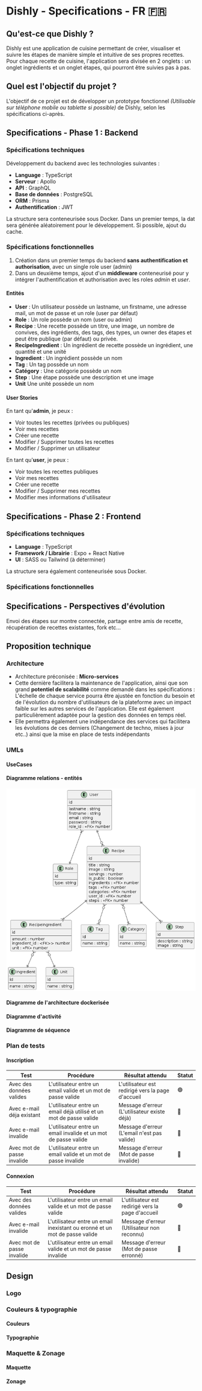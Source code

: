 # Dishly - Specifications - FR 🇫🇷

## Qu'est-ce que Dishly ?
Dishly est une application de cuisine permettant de créer, visualiser et suivre les étapes de manière simple et intuitive de ses propres recettes.
Pour chaque recette de cuisine, l'application sera divisée en 2 onglets : un onglet ingrédients et un onglet étapes, qui pourront être suivies pas à pas.

## Quel est l'objectif du projet ?
L'objectif de ce projet est de développer un prototype fonctionnel *(Utilisable sur téléphone mobile ou tablette si possible)* de Dishly, selon les spécifications ci-après.


## Specifications - Phase 1 : Backend

### Spécifications techniques

Développement du backend avec les technologies suivantes :
* **Language** : TypeScript
* **Serveur** : Apollo
* **API** : GraphQL
* **Base de données** : PostgreSQL
* **ORM** : Prisma
* **Authentification** : JWT

La structure sera conteneurisée sous Docker.
Dans un premier temps, la dat sera générée aléatoirement pour le développement.
Si possible, ajout du cache.


### Spécifications fonctionnelles
 
1. Création dans un premier temps du backend **sans authentification et authorisation**, avec un single role user (admin)
2. Dans un deuxième temps, ajout d'un **middleware** conteneurisé pour y intégrer l'authentification et authorisation avec les roles *admin* et *user*.

#### Entités
* **User** : 
Un utilisateur possède un lastname, un firstname, une adresse mail, un mot de passe et un role (user par défaut)
* **Role** : 
Un role possède un nom (user ou admin)
* **Recipe** : 
Une recette possède un titre, une image, un nombre de convives, des ingrédients, des tags, des types, un owner des étapes et peut être publique (par défaut) ou privée.
* **RecipeIngredient** : 
Un ingrédient de recette possède un ingrédient, une quantité et une unité
* **Ingredient** : 
Un ingrédient possède un nom
* **Tag** : 
Un tag possède un nom
* **Catégory** : 
Une catégorie possède un nom
* **Step** : 
Une étape possède une description et une image
* **Unit**
Une unité possède un nom



#### User Stories
En tant qu'**admin**, je peux : 
- Voir toutes les recettes (privées ou publiques)
- Voir mes recettes
- Créer une recette
- Modifier / Supprimer toutes les recettes
- Modifier / Supprimer un utilisateur

En tant qu'**user**, je peux :
- Voir toutes les recettes publiques
- Voir mes recettes
- Créer une recette
- Modifier / Supprimer mes recettes
- Modifier mes informations d'utilisateur


<!-- Ajout de visualisation selon filtres TODO -->

## Specifications - Phase 2 : Frontend

### Spécifications techniques
* **Language** : TypeScript
* **Framework / Librairie** : Expo + React Native
* **UI** : SASS ou Tailwind (à déterminer)

La structure sera également conteneurisée sous Docker.


### Spécifications fonctionnelles

<!-- The specifications of the second phase will be defined later. -->


<!--  -->
<!-- AUTRE EXEMPLE -->
<!--  -->

## Specifications - Perspectives d'évolution
Envoi des étapes sur montre connectée, partage entre amis de recette, récupération de recettes existantes, fork etc...

## Proposition technique

### Architecture

- Architecture préconisée : **Micro-services**
- Cette dernière facilitera la maintenance de l'application, ainsi que son grand **potentiel de scalabilité** comme demandé dans les spécifications : L'échelle de chaque service pourra être ajustée en fonction du besoin et de l'évolution du nombre d'utilisateurs de la plateforme avec un impact faible sur les autres services de l'application. Elle est également particulièrement adaptée pour la gestion des données en temps réel.
- Elle permettra également une indépendance des services qui facilitera les évolutions de ces derniers (Changement de techno, mises à jour etc..) ainsi que la mise en place de tests indépendants

### UMLs
#### UseCases

<!--  TODO  -->

#### Diagramme relations - entités

![ERD](./concept/diagrams/erd.png)

#### Diagramme de l'architecture dockerisée

<!--  TODO  -->

#### Diagramme d'activité
<!--  TODO  -->

#### Diagramme de séquence 
<!--  TODO  -->


### Plan de tests

#### Inscription

| Test                       | Procédure                                                           | Résultat attendu                                  | Statut |
| -------------------------- | ------------------------------------------------------------------- | ------------------------------------------------- | ------ |
| Avec des données valides   | L'utilisateur entre un email valide et un mot de passe valide       | L'utilisateur est redirigé vers la page d'accueil | 🟢     |
| Avec e-mail déja existant  | L'utilisateur entre un email déjà utilisé et un mot de passe valide | Message d'erreur (L'utilisateur existe déjà)      | 🔴     |
| Avec e-mail invalide       | L'utilisateur entre un email invalide et un mot de passe valide     | Message d'erreur (L'email n'est pas valide)       | 🔴     |
| Avec mot de passe invalide | L'utilisateur entre un email valide et un mot de passe invalide     | Message d'erreur (Mot de passe invalide)          | 🔴     |

#### Connexion

| Test                       | Procédure                                                                   | Résultat attendu                                  | Statut |
| -------------------------- | --------------------------------------------------------------------------- | ------------------------------------------------- | ------ |
| Avec des données valides   | L'utilisateur entre un email valide et un mot de passe valide               | L'utilisateur est redirigé vers la page d'accueil | 🟢     |
| Avec e-mail invalide       | L'utilisateur entre un email inexistant ou eronné et un mot de passe valide | Message d'erreur (Utilisateur non reconnu)        | 🔴     |
| Avec mot de passe invalide | L'utilisateur entre un email valide et un mot de passe invalide             | Message d'erreur (Mot de passe erronné)           | 🔴     |


## Design
### Logo
<!--  TODO  -->

### Couleurs & typographie
<!--  TODO  -->

#### Couleurs
<!--  TODO  -->

#### Typographie
<!--  TODO  -->

### Maquette & Zonage
#### Maquette
<!--  TODO  -->


#### Zonage
<!--  TODO  -->